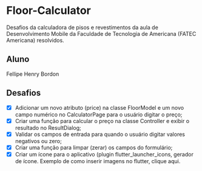 # Floor-Calculator

Desafios da calculadora de pisos e revestimentos da aula de Desenvolvimento Mobile da Faculdade de Tecnologia de Americana (FATEC Americana) resolvidos.

## Aluno

Fellipe Henry Bordon

## Desafios
* [X] Adicionar um novo atributo (price) na classe FloorModel e um novo campo numérico no CalculatorPage para o usuário digitar o preço;
* [X] Criar uma função para calcular o preço na classe Controller e exibir o resultado no ResultDialog;
* [X] Validar os campos de entrada para quando o usuário digitar valores negativos ou zero;
* [X] Criar uma função para limpar (zerar) os campos do formulário;
* [X] Criar um ícone para o aplicativo (plugin flutter_launcher_icons, gerador de ícone. Exemplo de como inserir imagens no flutter, clique aqui.
